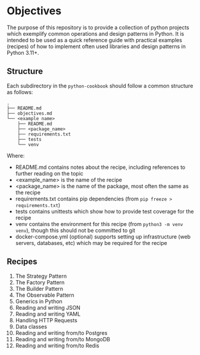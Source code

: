 # Objectives

The purpose of this repository is to provide a collection of python projects which exemplify common operations and
design patterns in Python. It is intended to be used as a quick reference guide with practical examples (recipes) of
how to implement often used libraries and design patterns in Python 3.11+.

## Structure

Each subdirectory in the `python-cookbook` should follow a common structure as follows:
```
.
├── README.md
├── objectives.md
└── <example name>
    ├── README.md
    ├── <package_name>
    ├── requirements.txt
    ├── tests  
    └── venv
```
Where:
- README.md contains notes about the recipe, including references to further reading on the topic
- <example_name> is the name of the recipe
- <package_name> is the name of the package, most often the same as the recipe
- requirements.txt contains pip dependencies (from `pip freeze > requirements.txt`)
- tests contains unittests which show how to provide test coverage for the recipe
- venv contains the environment for this recipe (from `python3 -m venv venv`), though this should not be committed to git
- docker-compose.yml (optional) supports setting up infrastructure (web servers, databases, etc) which may be required for the recipe

## Recipes

1. The Strategy Pattern
2. The Factory Pattern
3. The Builder Pattern
4. The Observable Pattern
5. Generics in Python
6. Reading and writing JSON
7. Reading and writing YAML
8. Handling HTTP Requests
9. Data classes
10. Reading and writing from/to Postgres
11. Reading and writing from/to MongoDB
12. Reading and writing from/to Redis

